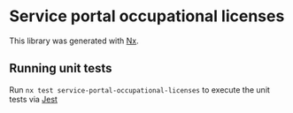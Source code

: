 # Service portal occupational licenses

This library was generated with [Nx](https://nx.dev).

## Running unit tests

Run `nx test service-portal-occupational-licenses` to execute the unit tests via [Jest](https://jestjs.io)
